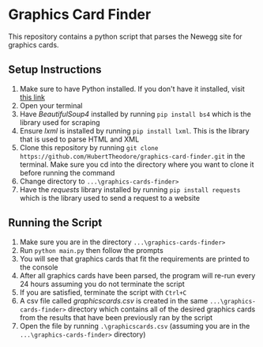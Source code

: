 # Graphics Card Finder

This repository contains a python script that parses the Newegg site for graphics cards.

## Setup Instructions

1. Make sure to have Python installed. If you don't have it installed, visit [this link](https://www.python.org/downloads/)
2. Open your terminal
3. Have *BeautifulSoup4* installed by running `pip install bs4` which is the library used for scraping
4. Ensure *lxml* is installed by running `pip install lxml`. This is the library that is used to parse HTML and XML 
5. Clone this repository by running `git clone https://github.com/HubertTheodore/graphics-card-finder.git` in the terminal. Make sure you cd into the directory where you want to clone it before running the command
6. Change directory to `...\graphics-cards-finder>`
7. Have the *requests* library installed by running `pip install requests` which is the library used to send a request to a website

## Running the Script

1. Make sure you are in the directory `...\graphics-cards-finder>`
2. Run `python main.py` then follow the prompts
3. You will see that graphics cards that fit the requirements are printed to the console
4. After all graphics cards have been parsed, the program will re-run every 24 hours assuming you do not terminate the script
5. If you are satisfied, terminate the script with `Ctrl+C`
6. A csv file called *graphicscards.csv* is created in the same `...\graphics-cards-finder>` directory which contains all of the desired graphics cards from the results that have been previously ran by the script
7. Open the file by running `.\graphicscards.csv` (assuming you are in the `...\graphics-cards-finder>` directory)
